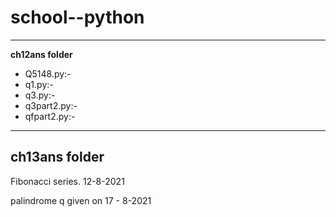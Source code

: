 # school--python
---
**ch12ans folder** 
* Q5148.py:-
* q1.py:-
* q3.py:-
* q3part2.py:-
* qfpart2.py:-
---
**ch13ans folder** 
---
Fibonacci series. 12-8-2021

palindrome q given on 17 - 8-2021
